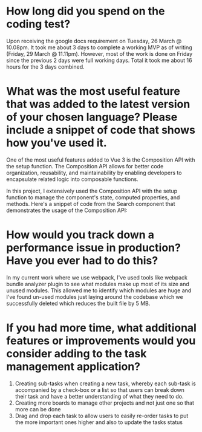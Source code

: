 # How long did you spend on the coding test?

Upon receiving the google docs requirement on Tuesday, 26 March @ 10.08pm. It
took me about 3 days to complete a working MVP as of writing (Friday, 29 March @ 11.11pm).
However, most of the work is done on Friday since the previous 2 days were full working days. Total it took me about 16 hours for the 3 days combined.

# What was the most useful feature that was added to the latest version of your chosen language? Please include a snippet of code that shows how you've used it.

One of the most useful features added to Vue 3 is the Composition API with the setup function. The Composition API allows for better code organization, reusability, and maintainability by enabling developers to encapsulate related logic into composable functions.

In this project, I extensively used the Composition API with the setup function to manage the component's state, computed properties, and methods. Here's a snippet of code from the Search component that demonstrates the usage of the Composition API:

<script setup lang="ts">
import { ref } from 'vue'

const searchQuery = ref('')
const emit = defineEmits(['search'])

const emitSearchEvent = () => {
  const searchValue = searchQuery.value.trim()
  emit('search', searchValue)
}

const resetSearch = () => {
  searchQuery.value = ''
  emit('search', '')
}
</script>

# How would you track down a performance issue in production? Have you ever had to do this?

In my current work where we use webpack, I've used tools like webpack bundle
analyzer plugin to see what modules make up most of its size and unused modules.
This allowed me to identify which modules are huge and I've found un-used modules
just laying around the codebase which we successfully deleted which reduces the built file by 5 MB.

# If you had more time, what additional features or improvements would you consider adding to the task management application?

1. Creating sub-tasks when creating a new task, whereby each sub-task is
   accompanied by a check-box or a list so that users can break down their
   task and have a better understanding of what they need to do.
2. Creating more boards to manage other projects and not just one so that
   more can be done
3. Drag and drop each task to allow users to easily re-order tasks to put the
   more important ones higher and also to update the tasks status

